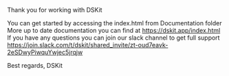 Thank you for working with DSKit

You can get started by accessing the index.html from Documentation folder
More up to date documentation you can find at https://dskit.app/index.html
If you have any questions you can join our slack channel to get full support https://join.slack.com/t/dskit/shared_invite/zt-oud7eavk-2eSDwyPiwquYwjec5jrqjw

Best regards, DSKit
